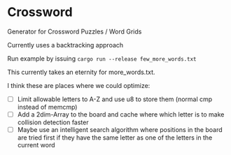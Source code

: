# Crossword
Generator for Crossword Puzzles / Word Grids

Currently uses a backtracking approach

Run example by issuing `cargo run --release few_more_words.txt`

This currently takes an eternity for more_words.txt.

I think these are places where we could optimize:

- [ ] Limit allowable letters to A-Z and use u8 to store them (normal cmp instead of memcmp)
- [ ] Add a 2dim-Array to the board and cache where which letter is to make collision detection faster
- [ ] Maybe use an intelligent search algorithm where positions in the board are tried first if they have the same letter as one of the letters in the current word
